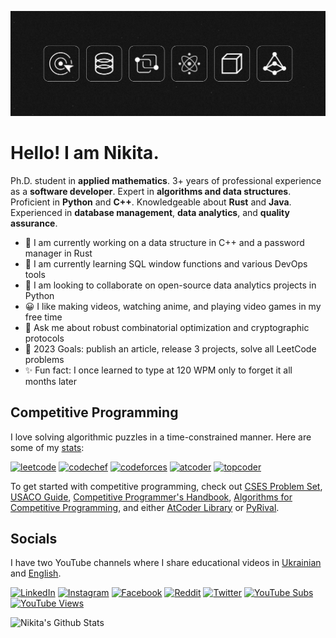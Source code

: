 ![Banner](banner.png)

# Hello! I am Nikita.

Ph.D. student in **applied mathematics**.
3+ years of professional experience as a **software developer**.
Expert in **algorithms and data structures**.
Proficient in **Python** and **C++**.
Knowledgeable about **Rust** and **Java**.
Experienced in **database management**, **data analytics**, and **quality assurance**.

- 🔭 I am currently working on a data structure in C++ and a password manager in Rust
- 🌱 I am currently learning SQL window functions and various DevOps tools
- 👯 I am looking to collaborate on open-source data analytics projects in Python
- 😀 I like making videos, watching anime, and playing video games in my free time
- 💬 Ask me about robust combinatorial optimization and cryptographic protocols
- 🥅 2023 Goals: publish an article, release 3 projects, solve all LeetCode problems
- ✨ Fun fact: I once learned to type at 120 WPM only to forget it all months later

## Competitive Programming

I love solving algorithmic puzzles in a time-constrained manner. Here are some of my [stats](https://clist.by/coder/Sky_Nik/):

[![leetcode](https://cp-logo.vercel.app/leetcode/nskybytskyi?logo=true)](https://leetcode.com/nskybytskyi/)
[![codechef](https://cp-logo.vercel.app/codechef/sky_nik?logo=true)](https://www.codechef.com/users/sky_nik)
[![codeforces](https://cp-logo.vercel.app/codeforces/nskybytskyi?logo=true)](https://codeforces.com/profile/nskybytskyi)
[![atcoder](https://cp-logo.vercel.app/atcoder/nskybytskyi?logo=true)](https://atcoder.jp/users/nskybytskyi)
[![topcoder](https://cp-logo.vercel.app/topcoder/Sky_Nik?logo=true)](https://www.topcoder.com/members/Sky_Nik)

To get started with competitive programming, check out [CSES Problem Set](https://cses.fi/problemset/), [USACO Guide](https://usaco.guide/), [Competitive Programmer's Handbook](https://cses.fi/book/book.pdf), [Algorithms for Competitive Programming](https://cp-algorithms.com/), and either [AtCoder Library](https://github.com/atcoder/ac-library) or [PyRival](https://github.com/cheran-senthil/PyRival).

## Socials

I have two YouTube channels where I share educational videos in [Ukrainian](https://youtube.com/@leetcodeukraine) and [English](https://youtube.com/@nskybytskyi).

[![LinkedIn](https://img.shields.io/badge/LinkedIn--_.svg?style=social&logo=linkedin)](https://www.linkedin.com/in/nikita-skybytskyi/)
[![Instagram](https://img.shields.io/badge/Instagram--_.svg?style=social&logo=instagram)](https://www.instagram.com/n.skybytskyi/)
[![Facebook](https://img.shields.io/badge/Facebook--_.svg?style=social&logo=facebook)](https://www.facebook.com/nikita.skybytskyi/)
[![Reddit](https://img.shields.io/badge/Reddit--_.svg?style=social&logo=reddit)](https://www.reddit.com/user/NikitaSkybytskyi)
[![Twitter](https://img.shields.io/badge/Twitter--_.svg?style=social&logo=twitter)](https://twitter.com/skybytskyi)
[![YouTube Subs](https://img.shields.io/youtube/channel/subscribers/UCMkdawJIiCQR1iyE0ZvlaqA?style=social)](https://youtube.com/@nskybytskyi)
[![YouTube Views](https://img.shields.io/youtube/channel/views/UCMkdawJIiCQR1iyE0ZvlaqA?style=social)](https://youtube.com/@nskybytskyi)

![Nikita's Github Stats](https://github-readme-stats.vercel.app/api?username=nskybytskyi&show_icons=true)